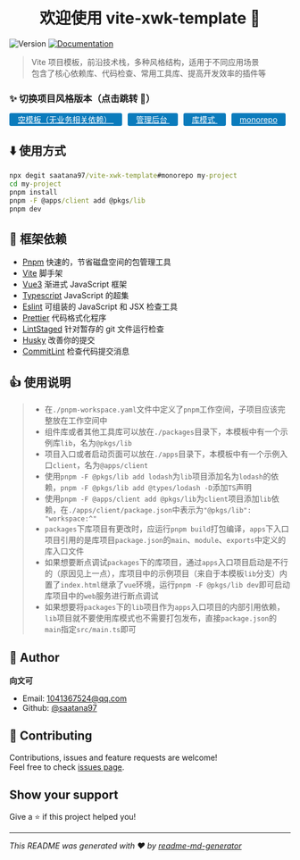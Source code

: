 <h1 align="center">欢迎使用 vite-xwk-template 👋</h1>
<p>
  <img alt="Version" src="https://img.shields.io/badge/version-1.0.0-blue.svg?cacheSeconds=2592000" />
  <a href="https://github.com/saatana97/vite-xwk-template#readme" target="_blank">
    <img alt="Documentation" src="https://img.shields.io/badge/documentation-yes-brightgreen.svg" />
  </a>
</p>

> Vite 项目模板，前沿技术栈，多种风格结构，适用于不同应用场景  
> 包含了核心依赖库、代码检查、常用工具库、提高开发效率的插件等

### ✨ 切换项目风格版本（点击跳转 🔽）

<p style="margin-top:10px">
  <a href="https://github.com/saatana97/vite-xwk-template/tree/empty#readme" style="background:#0A7BBC;color:#fff;padding:3px 15px;border-radius:3px;">
    空模板（无业务相关依赖）
  </a>
  <a href="https://github.com/saatana97/vite-xwk-template/tree/admin#readme" style="background:#0A7BBC;color:#fff;padding:3px 15px;border-radius:3px;margin-left:10px;">
    管理后台
  </a>
  <a href="https://github.com/saatana97/vite-xwk-template/tree/lib#readme" style="background:#0A7BBC;color:#fff;padding:3px 15px;border-radius:3px;margin-left:10px;">
    库模式
  </a>
  <a href="https://github.com/saatana97/vite-xwk-template/tree/monorepo#readme" style="background:#0A7BBC;color:#fff;padding:3px 15px;border-radius:3px;margin-left:10px;">
    monorepo
  </a>
</p>

## ⬇️ 使用方式

```cmd
npx degit saatana97/vite-xwk-template#monorepo my-project
cd my-project
pnpm install
pnpm -F @apps/client add @pkgs/lib
pnpm dev
```

## 🎯 框架依赖

-   [Pnpm](https://pnpm.io/installation) 快速的，节省磁盘空间的包管理工具
-   [Vite](https://cn.vitejs.dev/) 脚手架
-   [Vue3](https://cn.vuejs.org/) 渐进式 JavaScript 框架
-   [Typescript](https://www.tslang.cn) JavaScript 的超集
-   [Eslint](https://eslint.bootcss.com/) 可组装的 JavaScript 和 JSX 检查工具
-   [Prettier](https://prettier.io/) 代码格式化程序
-   [LintStaged](https://github.com/okonet/lint-staged#readme) 针对暂存的 git 文件运行检查
-   [Husky](https://typicode.github.io/husky) 改善你的提交
-   [CommitLint](https://github.com/conventional-changelog/commitlint#readme) 检查代码提交消息

## 👍 使用说明

> -   在`./pnpm-workspace.yaml`文件中定义了`pnpm`工作空间，子项目应该完整放在工作空间中
> -   组件库或者其他工具库可以放在`./packages`目录下，本模板中有一个示例库`lib`，名为`@pkgs/lib`
> -   项目入口或者启动页面可以放在`./apps`目录下，本模板中有一个示例入口`client`，名为`@apps/client`
> -   使用`pnpm -F @pkgs/lib add lodash`为`lib`项目添加名为`lodash`的依赖，`pnpm -F @pkgs/lib add @types/lodash -D`添加`TS`声明
> -   使用`pnpm -F @apps/client add @pkgs/lib`为`client`项目添加`lib`依赖，在`./apps/client/package.json`中表示为`"@pkgs/lib": "workspace:^"`
> -   `packages`下库项目有更改时，应运行`pnpm build`打包编译，`apps`下入口项目引用的是库项目`package.json`的`main`、`module`、`exports`中定义的库入口文件
> -   如果想要断点调试`packages`下的库项目，通过`apps`入口项目启动是不行的（原因见上一点），库项目中的示例项目（来自于本模板`lib`分支）内置了`index.html`继承了`vue`环境，运行`pnpm -F @pkgs/lib dev`即可启动库项目中的`web`服务进行断点调试
> -   如果想要将`packages`下的`lib`项目作为`apps`入口项目的内部引用依赖，`lib`项目就不要使用库模式也不需要打包发布，直接`package.json`的`main`指定`src/main.ts`即可

## 👤 Author

**向文可**

-   Email: 1041367524@qq.com
-   Github: [@saatana97](https://github.com/saatana97)

## 🤝 Contributing

Contributions, issues and feature requests are welcome!<br />Feel free to check [issues page](https://github.com/saatana97/vite-xwk-template/issues).

## Show your support

Give a ⭐️ if this project helped you!

---

_This README was generated with ❤️ by [readme-md-generator](https://github.com/kefranabg/readme-md-generator)_
